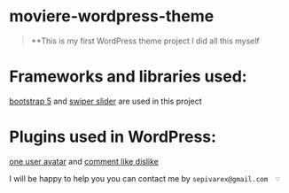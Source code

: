 # moviere-wordpress-theme

> \*\*This is my first WordPress theme project
> I did all this myself

# Frameworks and libraries used:

[bootstrap 5](https://getbootstrap.com/docs/5.3/getting-started/introduction/) and [swiper slider](https://swiperjs.com/) are used in this project

# Plugins used in WordPress:

[one user avatar](https://wordpress.org/plugins/one-user-avatar/) and [comment like dislike](https://wordpress.org/plugins/comments-like-dislike/#:~:text=Comments%20Like%20Dislike%20is%20the,dislike%20icons%2C%20choice%20is%20yours.)

I will be happy to help you you can contact me by `sepivarex@gmail.com  ♡`
